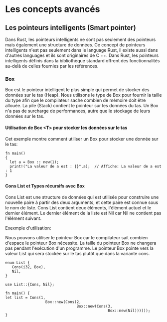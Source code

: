 # Les concepts avancés
## Les pointeurs intelligents (Smart pointer) 

Dans Rust, les pointeurs intelligents ne sont pas seulement des pointeurs mais également une structure de données. Ce concept de pointeurs intelligents n'est pas seulement dans le language Rust, il existe aussi dans d'autres languages et ils sont  originaires de C ++. Dans Rust, les pointeurs intelligents définis dans la bibliothèque standard offrent des fonctionnalités au-delà de celles fournies par les références.
### Box
Box est le pointeur intelligent le plus simple qui permet de stocker des données sur le tas (Heap). Nous utilisons le type de Box pour fournir la taille du type afin que le compilateur sache combien de mémoire doit être allouée.
La pile (Stack) contient le pointeur sur les données du tas. Un Box n'a pas de surcharge de performances, autre que le stockage de leurs données sur le tas.

#### Utilisation de Box \<T> pour stocker les données sur le tas

Cet exemple montre comment utiliser un Box pour stocker une donnée  sur le tas:

```
fn main()  
{  
  let a = Box :: new(1);  
  print!("La valeur de a est : {}",a);  // Affiche: La valeur de a est : 1
}   

```
#### Cons List et Types récursifs avec Box

Cons List est une structure de données qui est utilisée pour construire une nouvelle paire à partir des deux arguments, et cette paire est connue sous le nom de liste.
Cons List contient deux éléments, l'élément actuel et le dernier élément. Le dernier élément de la liste est Nil car Nil ne contient pas l'élément suivant.

Exexmple d'utilisation: 

Nous pouvons utiliser le pointeur Box <T> car le compilateur sait combien d'espace le pointeur Box <T> nécessite. La taille du pointeur Box <T> ne changera pas pendant l'exécution d'un programme. Le pointeur Box <T> pointe vers la valeur List qui sera stockée sur le tas plutôt que dans la variante cons.
```
enum List {
   Cons(i32, Box),
   Nil,
}

use List::{Cons, Nil};

fn main() {
let list = Cons(1,
                  Box::new(Cons(2,
                                Box::new(Cons(3,
                                              Box::new(Nil))))));
}
```
